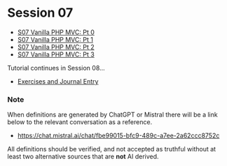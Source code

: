 # Session 07

- [S07 Vanilla PHP MVC: Pt 0](session-07/S07-Vanilla-PHP-MVC-Pt-00.md)
- [S07 Vanilla PHP MVC: Pt 1](session-07/S07-Vanilla-PHP-MVC-Pt-01.md)
- [S07 Vanilla PHP MVC: Pt 2](session-07/S07-Vanilla-PHP-MVC-Pt-02.md)
- [S07 Vanilla PHP MVC: Pt 3](session-07/S07-Vanilla-PHP-MVC-Pt-03.md)

Tutorial continues in Session 08...

- [Exercises and Journal Entry](./session-07/Session-07-Exercises-and-Journal-Entry.md)
### Note

When definitions are generated by ChatGPT or Mistral there will be a link below to the relevant conversation as a reference.

- https://chat.mistral.ai/chat/fbe99015-bfc9-489c-a7ee-2a62ccc8752c

All definitions should be verified, and not accepted as truthful without at least two alternative sources that are **not** AI derived.

